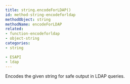 ```yaml
---
title: string.encodeForLDAP()
id: method-string-encodeforldap
methodObject: string
methodName: encodeForLDAP
related:
- function-encodeforldap
- object-string
categories:
- string

- ESAPI
- ldap
---
```


Encodes the given string for safe output in LDAP queries.